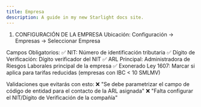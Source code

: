 ```yaml
---
title: Empresa
description: A guide in my new Starlight docs site.
---
```


1. CONFIGURACIÓN DE LA EMPRESA
Ubicación: Configuración → Empresas → Seleccionar Empresa

Campos Obligatorios:
✅ NIT: Número de identificación tributaria
✅ Dígito de Verificación: Dígito verificador del NIT
✅ ARL Principal: Administradora de Riesgos Laborales principal de la empresa
✅ Exonerado Ley 1607: Marcar si aplica para tarifas reducidas (empresas con IBC < 10 SMLMV)

Validaciones que evitarás con esto:
❌ "Se debe parametrizar el campo de código de entidad para el contacto de la ARL asignada"
❌ "Falta configurar el NIT/Dígito de Verificación de la compañía"